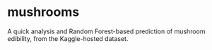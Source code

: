 # mushrooms
A quick analysis and Random Forest-based prediction of mushroom edibility, from the Kaggle-hosted dataset.
